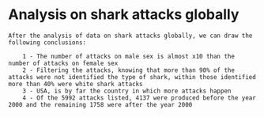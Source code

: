 

# Analysis on shark attacks globally

    After the analysis of data on shark attacks globally, we can draw the following conclusions:

        1 - The number of attacks on male sex is almost x10 than the number of attacks on female sex
        2 - Filtering the attacks, knowing that more than 90% of the attacks were not identified the type of shark, within those identified               more than 40% were white shark attacks
        3 - USA, is by far the country in which more attacks happen
        4 - Of the 5992 attacks listed, 4137 were produced before the year 2000 and the remaining 1758 were after the year 2000


